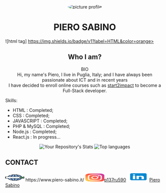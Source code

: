 <div align="center">
    <img src="https://i.ibb.co/KKnc3X6/Picture-profile-2.jpg"  alt="picture profile" width="200px" height="220px" style="border-radius:50%">
</div>
<h1 align="center"> PIERO SABINO </h1>

   
![html tag] https://img.shields.io/badge/v1?label=HTML&color=orange>

 <h2 align="center"> Who I am?</h2>
<p align="center">BIO<br/>
Hi, my name's Piero, I live in Puglia, Italy; and I have always been passionate about ICT and in recent years <br/> I have decided to enroll online courses such as <a href="https://www.start2impact.it/">start2impact</a> to become a Full-Stack developer.
</p>

Skills:
- HTML        :    Completed;
- CSS         :    Completed;
- JAVASCRIPT  :    Completed;
- PHP & MySQL :    Completed;
- Node.js     :    Completed;
- React.js    :    In progress...
<div align="center">

![Your Repository's Stats](https://github-readme-stats.vercel.app/api?username=pierre1590&show_icons=true)
![Top languages](https://github-readme-stats.vercel.app/api/top-langs/?username=pierre1590&langs_count=8&show_icons=true&layout=compact)
</div>
       
<h2>CONTACT</h2>
<p>
    <img src="/img/web-search-engine.svg" width="60px" height="25px"> https://www.piero-sabino.it/
    <img src="/img/instagram.svg" width="60px" height="25px"><a href="https://www.instagram.com/p137ru590/">p137ru590</a> 
    <img src="/img/linkedin.svg" width="70px" height="30px"><a href="https://www.linkedin.com/in/piero-sabino-15a1b671/">Piero Sabino</a> 
</p>